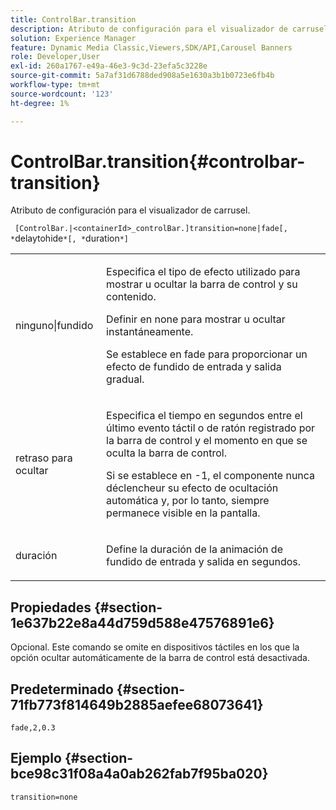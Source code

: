 ```yaml
---
title: ControlBar.transition
description: Atributo de configuración para el visualizador de carrusel.
solution: Experience Manager
feature: Dynamic Media Classic,Viewers,SDK/API,Carousel Banners
role: Developer,User
exl-id: 260a1767-e49a-46e3-9c3d-23efa5c3228e
source-git-commit: 5a7af31d6788ded908a5e1630a3b1b0723e6fb4b
workflow-type: tm+mt
source-wordcount: '123'
ht-degree: 1%

---
```


# ControlBar.transition{#controlbar-transition}

Atributo de configuración para el visualizador de carrusel.

` [ControlBar.|<containerId>_controlBar.]transition=none|fade[, *`delaytohide`*[, *`duration`*]`

<table id="table_441553CD34C94A58A9D7CBF772DEDDB6"> 
 <tbody> 
  <tr> 
   <td colname="col1"> <p> <span class="codeph"> ninguno|fundido</span> </p> </td> 
   <td colname="col2"> <p> Especifica el tipo de efecto utilizado para mostrar u ocultar la barra de control y su contenido. </p> <p>Definir en <span class="codeph"> none</span> para mostrar u ocultar instantáneamente. </p> <p>Se establece en <span class="codeph"> fade</span> para proporcionar un efecto de fundido de entrada y salida gradual. </p> </td> 
  </tr> 
  <tr> 
   <td colname="col1"> <p><span class="codeph"><span class="varname"> retraso para ocultar</span></span> </p> </td> 
   <td colname="col2"> <p> Especifica el tiempo en segundos entre el último evento táctil o de ratón registrado por la barra de control y el momento en que se oculta la barra de control. </p> <p>Si se establece en <span class="codeph"> -1</span>, el componente nunca déclencheur su efecto de ocultación automática y, por lo tanto, siempre permanece visible en la pantalla. </p> </td> 
  </tr> 
  <tr> 
   <td colname="col1"> <p><span class="codeph"><span class="varname"> duración</span></span> </p> </td> 
   <td colname="col2"> <p> Define la duración de la animación de fundido de entrada y salida en segundos. </p> </td> 
  </tr> 
 </tbody> 
</table>

## Propiedades {#section-1e637b22e8a44d759d588e47576891e6}

Opcional. Este comando se omite en dispositivos táctiles en los que la opción ocultar automáticamente de la barra de control está desactivada.

## Predeterminado {#section-71fb773f814649b2885aefee68073641}

`fade,2,0.3`

## Ejemplo {#section-bce98c31f08a4a0ab262fab7f95ba020}

```
transition=none
```
